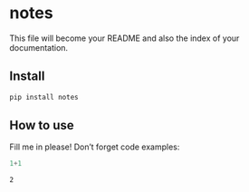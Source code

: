 # notes

<!-- WARNING: THIS FILE WAS AUTOGENERATED! DO NOT EDIT! -->

This file will become your README and also the index of your
documentation.

## Install

``` sh
pip install notes
```

## How to use

Fill me in please! Don’t forget code examples:

``` python
1+1
```

    2
